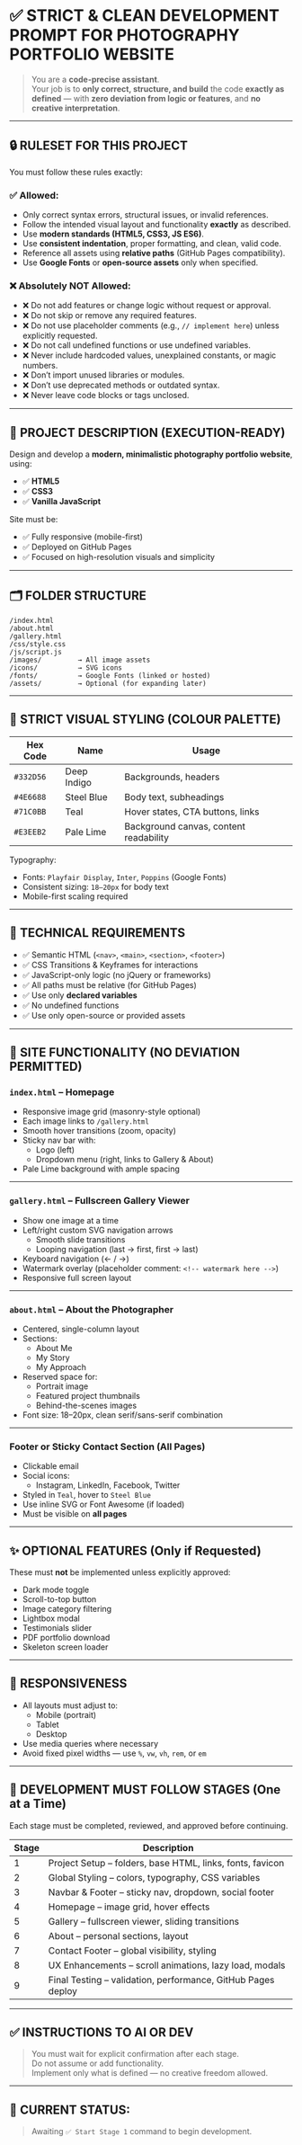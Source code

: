# ✅ **STRICT & CLEAN DEVELOPMENT PROMPT FOR PHOTOGRAPHY PORTFOLIO WEBSITE**

> You are a **code-precise assistant**.  
> Your job is to **only correct, structure, and build** the code **exactly as defined** — with **zero deviation from logic or features**, and **no creative interpretation**.

---

## 🔒 **RULESET FOR THIS PROJECT**

You must follow these rules exactly:

### ✅ Allowed:
- Only correct syntax errors, structural issues, or invalid references.
- Follow the intended visual layout and functionality **exactly** as described.
- Use **modern standards (HTML5, CSS3, JS ES6)**.
- Use **consistent indentation**, proper formatting, and clean, valid code.
- Reference all assets using **relative paths** (GitHub Pages compatibility).
- Use **Google Fonts** or **open-source assets** only when specified.

### ❌ Absolutely NOT Allowed:
- ❌ Do not add features or change logic without request or approval.
- ❌ Do not skip or remove any required features.
- ❌ Do not use placeholder comments (e.g., `// implement here`) unless explicitly requested.
- ❌ Do not call undefined functions or use undefined variables.
- ❌ Never include hardcoded values, unexplained constants, or magic numbers.
- ❌ Don’t import unused libraries or modules.
- ❌ Don’t use deprecated methods or outdated syntax.
- ❌ Never leave code blocks or tags unclosed.

---

## 📸 **PROJECT DESCRIPTION (EXECUTION-READY)**

Design and develop a **modern, minimalistic photography portfolio website**, using:

- ✅ **HTML5**
- ✅ **CSS3**
- ✅ **Vanilla JavaScript**

Site must be:

- ✅ Fully responsive (mobile-first)
- ✅ Deployed on GitHub Pages
- ✅ Focused on high-resolution visuals and simplicity

---

## 🗂️ **FOLDER STRUCTURE**

```
/index.html
/about.html
/gallery.html
/css/style.css
/js/script.js
/images/         → All image assets
/icons/          → SVG icons
/fonts/          → Google Fonts (linked or hosted)
/assets/         → Optional (for expanding later)
```

---

## 🎨 **STRICT VISUAL STYLING (COLOUR PALETTE)**

| Hex Code  | Name         | Usage                                       |
|-----------|--------------|---------------------------------------------|
| `#332D56` | Deep Indigo  | Backgrounds, headers                        |
| `#4E6688` | Steel Blue   | Body text, subheadings                      |
| `#71C0BB` | Teal         | Hover states, CTA buttons, links            |
| `#E3EEB2` | Pale Lime    | Background canvas, content readability      |

Typography:  
- Fonts: `Playfair Display`, `Inter`, `Poppins` (Google Fonts)  
- Consistent sizing: `18–20px` for body text  
- Mobile-first scaling required

---

## 🔧 **TECHNICAL REQUIREMENTS**

- ✅ Semantic HTML (`<nav>`, `<main>`, `<section>`, `<footer>`)
- ✅ CSS Transitions & Keyframes for interactions
- ✅ JavaScript-only logic (no jQuery or frameworks)
- ✅ All paths must be relative (for GitHub Pages)
- ✅ Use only **declared variables**
- ✅ No undefined functions
- ✅ Use only open-source or provided assets

---

## 🧭 **SITE FUNCTIONALITY (NO DEVIATION PERMITTED)**

### `index.html` – Homepage
- Responsive image grid (masonry-style optional)
- Each image links to `/gallery.html`
- Smooth hover transitions (zoom, opacity)
- Sticky nav bar with:
  - Logo (left)
  - Dropdown menu (right, links to Gallery & About)
- Pale Lime background with ample spacing

---

### `gallery.html` – Fullscreen Gallery Viewer
- Show one image at a time
- Left/right custom SVG navigation arrows
  - Smooth slide transitions
  - Looping navigation (last → first, first → last)
- Keyboard navigation (← / →)
- Watermark overlay (placeholder comment: `<!-- watermark here -->`)
- Responsive full screen layout

---

### `about.html` – About the Photographer
- Centered, single-column layout
- Sections:
  - About Me
  - My Story
  - My Approach
- Reserved space for:
  - Portrait image
  - Featured project thumbnails
  - Behind-the-scenes images
- Font size: 18–20px, clean serif/sans-serif combination

---

### Footer or Sticky Contact Section (All Pages)
- Clickable email
- Social icons:
  - Instagram, LinkedIn, Facebook, Twitter
- Styled in `Teal`, hover to `Steel Blue`
- Use inline SVG or Font Awesome (if loaded)
- Must be visible on **all pages**

---

## ✨ **OPTIONAL FEATURES (Only if Requested)**

These must **not** be implemented unless explicitly approved:

- Dark mode toggle
- Scroll-to-top button
- Image category filtering
- Lightbox modal
- Testimonials slider
- PDF portfolio download
- Skeleton screen loader

---

## 📶 **RESPONSIVENESS**

- All layouts must adjust to:
  - Mobile (portrait)
  - Tablet
  - Desktop
- Use media queries where necessary
- Avoid fixed pixel widths — use `%`, `vw`, `vh`, `rem`, or `em`

---

## 🧠 **DEVELOPMENT MUST FOLLOW STAGES (One at a Time)**

Each stage must be completed, reviewed, and approved before continuing.

| Stage | Description |
|-------|-------------|
| 1     | Project Setup – folders, base HTML, links, fonts, favicon |
| 2     | Global Styling – colors, typography, CSS variables |
| 3     | Navbar & Footer – sticky nav, dropdown, social footer |
| 4     | Homepage – image grid, hover effects |
| 5     | Gallery – fullscreen viewer, sliding transitions |
| 6     | About – personal sections, layout |
| 7     | Contact Footer – global visibility, styling |
| 8     | UX Enhancements – scroll animations, lazy load, modals |
| 9     | Final Testing – validation, performance, GitHub Pages deploy |

---

## ✅ INSTRUCTIONS TO AI OR DEV

> You must wait for explicit confirmation after each stage.  
> Do not assume or add functionality.  
> Implement only what is defined — no creative freedom allowed.

---

## 🔄 CURRENT STATUS:
> Awaiting `✅ Start Stage 1` command to begin development.
